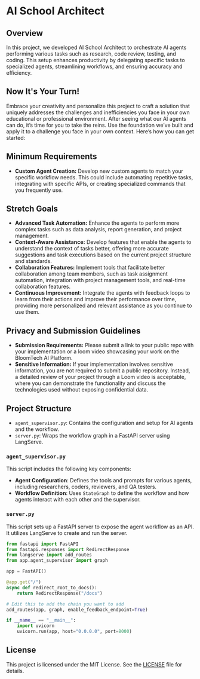 # AI School Architect

## Overview
In this project, we developed AI School Architect to orchestrate AI agents performing various tasks such as research, code review, testing, and coding. This setup enhances productivity by delegating specific tasks to specialized agents, streamlining workflows, and ensuring accuracy and efficiency.

## Now It's Your Turn!
Embrace your creativity and personalize this project to craft a solution that uniquely addresses the challenges and inefficiencies you face in your own educational or professional environment. After seeing what our AI agents can do, it’s time for you to take the reins. Use the foundation we’ve built and apply it to a challenge you face in your own context. Here’s how you can get started:

## Minimum Requirements
- **Custom Agent Creation:** Develop new custom agents to match your specific workflow needs. This could include automating repetitive tasks, integrating with specific APIs, or creating specialized commands that you frequently use.

## Stretch Goals
- **Advanced Task Automation:** Enhance the agents to perform more complex tasks such as data analysis, report generation, and project management.
- **Context-Aware Assistance:** Develop features that enable the agents to understand the context of tasks better, offering more accurate suggestions and task executions based on the current project structure and standards.
- **Collaboration Features:** Implement tools that facilitate better collaboration among team members, such as task assignment automation, integration with project management tools, and real-time collaboration features.
- **Continuous Improvement:** Integrate the agents with feedback loops to learn from their actions and improve their performance over time, providing more personalized and relevant assistance as you continue to use them.

## Privacy and Submission Guidelines
- **Submission Requirements:** Please submit a link to your public repo with your implementation or a loom video showcasing your work on the BloomTech AI Platform.
- **Sensitive Information:** If your implementation involves sensitive information, you are not required to submit a public repository. Instead, a detailed review of your project through a Loom video is acceptable, where you can demonstrate the functionality and discuss the technologies used without exposing confidential data.

## Project Structure

- `agent_supervisor.py`: Contains the configuration and setup for AI agents and the workflow.
- `server.py`: Wraps the workflow graph in a FastAPI server using LangServe.

### `agent_supervisor.py`

This script includes the following key components:

- **Agent Configuration**: Defines the tools and prompts for various agents, including researchers, coders, reviewers, and QA testers.
- **Workflow Definition**: Uses `StateGraph` to define the workflow and how agents interact with each other and the supervisor.

### `server.py`

This script sets up a FastAPI server to expose the agent workflow as an API. It utilizes LangServe to create and run the server.

```python
from fastapi import FastAPI
from fastapi.responses import RedirectResponse
from langserve import add_routes
from app.agent_supervisor import graph

app = FastAPI()

@app.get("/")
async def redirect_root_to_docs():
    return RedirectResponse("/docs")

# Edit this to add the chain you want to add
add_routes(app, graph, enable_feedback_endpoint=True)

if __name__ == "__main__":
    import uvicorn
    uvicorn.run(app, host="0.0.0.0", port=8000)
```

## License

This project is licensed under the MIT License. See the [LICENSE](LICENSE) file for details.
